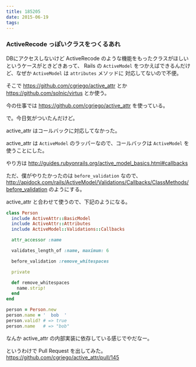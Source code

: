 ```yaml
---
title: 185205
date: 2015-06-19
tags:
---
```


### ActiveRecode っぽいクラスをつくるあれ

DBにアクセスしないけど ActiveRecode のような機能をもったクラスがほしいというケースがときどきあって、
Rails の `ActiveModel` をつかえばできるんだけど、なぜか `ActiveModel` は `attributes` メソッドに
対応してないので不便。

そこで https://github.com/cgriego/active_attr とか https://github.com/solnic/virtus とか使う。

今の仕事では https://github.com/cgriego/active_attr を使っている。

で。今日気がついたんだけど。

active_attr はコールバックに対応してなかった。

active_attr は `ActiveModel` のラッパーなので、コールバックは `ActiveModel` を使うことにした。

やり方は http://guides.rubyonrails.org/active_model_basics.html#callbacks

ただ、僕がやりたかったのは `before_validation` なので、 http://apidock.com/rails/ActiveModel/Validations/Callbacks/ClassMethods/before_validation のようにする。

active_attr と合わせて使うので、下記のようになる。

```ruby
class Person
  include ActiveAttr::BasicModel
  include ActiveAttr::Attributes
  include ActiveModel::Validations::Callbacks

  attr_accessor :name

  validates_length_of :name, maximum: 6

  before_validation :remove_whitespaces

  private

  def remove_whitespaces
    name.strip!
  end
end

person = Person.new
person.name = '  bob  '
person.valid? # => true
person.name   # => "bob"
```

なんか active_attr の内部実装に依存している感じでやだなー。

というわけで Pull Request を出してみた。 https://github.com/cgriego/active_attr/pull/145
